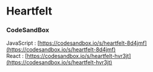 # Heartfelt


### CodeSandBox
JavaScript : [https://codesandbox.io/s/heartfelt-8d4jmf](https://codesandbox.io/s/heartfelt-8d4jmf) \
React : [https://codesandbox.io/s/heartfelt-hvr3jt](https://codesandbox.io/s/heartfelt-hvr3jt)
